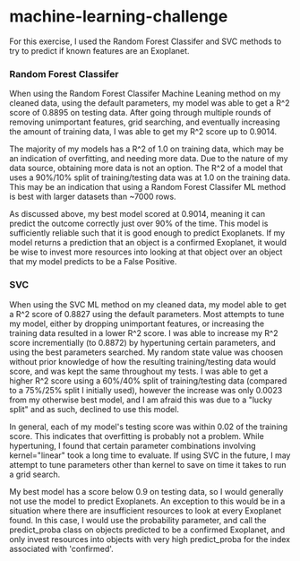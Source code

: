 # machine-learning-challenge

For this exercise, I used the Random Forest Classifer and SVC methods to try to predict if known features are an Exoplanet. 

### Random Forest Classifer

When using the Random Forest Classifer Machine Leaning method on my cleaned data, using the default parameters, my model was able to get a R^2 score of 0.8895 on testing data. After going through multiple rounds of removing unimportant features, grid searching, and eventually increasing the amount of training data, I was able to get my R^2 score up to 0.9014. 

The majority of my models has a R^2 of 1.0 on training data, which may be an indication of overfitting, and needing more data. Due to the nature of my data source, obtaining more data is not an option. The R^2 of a model that uses a 90%/10% split of training/testing data was at 1.0 on the training data. This may be an indication that using a Random Forest Classifer ML method is best with larger datasets than ~7000 rows. 

As discussed above, my best model scored at 0.9014, meaning it can predict the outcome correctly just over 90% of the time. This model is sufficiently reliable such that it is good enough to predict Exoplanets. If my model returns a prediction that an object is a confirmed Exoplanet, it would be wise to invest more resources into looking at that object over an object that my model predicts to be a False Positive.

### SVC

When using the SVC ML method on my cleaned data, my model able to get a R^2 score of 0.8827 using the default parameters. Most attempts to tune my model, either by dropping unimportant features, or increasing the training data resulted in a lower R^2 score. I was able to increase my R^2 score incrementially (to 0.8872) by hypertuning certain parameters, and using the best parameters searched. My random state value was choosen without prior knowledge of how the resulting training/testing data would score, and was kept the same throughout my tests. I was able to get a higher R^2 score using a 60%/40% split of training/testing data (compared to a 75%/25% split I initially used), however the increase was only 0.0023 from my otherwise best model, and I am afraid this was due to a "lucky split" and as such, declined to use this model. 

In general, each of my model's testing score was within 0.02 of the training score. This indicates that overfitting is probably not a problem. While hypertuning, I found that certain parameter combinations involving kernel="linear" took a long time to evaluate. If using SVC in the future, I may attempt to tune parameters other than kernel to save on time it takes to run a grid search. 

My best model has a score below 0.9 on testing data, so I would generally not use the model to predict Exoplanets. An exception to this would be in a situation where there are insufficient resources to look at every Exoplanet found. In this case, I would use the probability parameter, and call the predict_proba class on objects predicted to be a confirmed Exoplanet, and only invest resources into objects with very high predict_proba for the index associated with 'confirmed'. 

